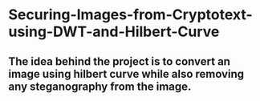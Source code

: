 # Securing-Images-from-Cryptotext-using-DWT-and-Hilbert-Curve

## The idea behind the project is to convert an image using hilbert curve while also removing any steganography from the image.
